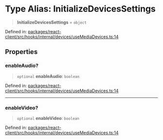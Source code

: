 # Type Alias: InitializeDevicesSettings

> **InitializeDevicesSettings** = `object`

Defined in: [packages/react-client/src/hooks/internal/devices/useMediaDevices.ts:14](https://github.com/fishjam-cloud/web-client-sdk/blob/8be0da3efcdce0dec0a98faf77f65b941d4a7757/packages/react-client/src/hooks/internal/devices/useMediaDevices.ts#L14)

## Properties

### enableAudio?

> `optional` **enableAudio**: `boolean`

Defined in: [packages/react-client/src/hooks/internal/devices/useMediaDevices.ts:14](https://github.com/fishjam-cloud/web-client-sdk/blob/8be0da3efcdce0dec0a98faf77f65b941d4a7757/packages/react-client/src/hooks/internal/devices/useMediaDevices.ts#L14)

***

### enableVideo?

> `optional` **enableVideo**: `boolean`

Defined in: [packages/react-client/src/hooks/internal/devices/useMediaDevices.ts:14](https://github.com/fishjam-cloud/web-client-sdk/blob/8be0da3efcdce0dec0a98faf77f65b941d4a7757/packages/react-client/src/hooks/internal/devices/useMediaDevices.ts#L14)
